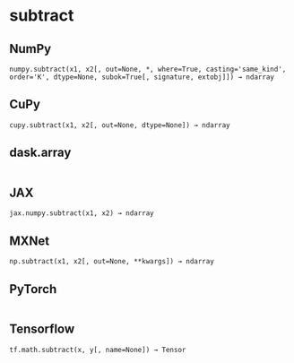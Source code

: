 # subtract

## NumPy

```
numpy.subtract(x1, x2[, out=None, *, where=True, casting='same_kind', order='K', dtype=None, subok=True[, signature, extobj]]) → ndarray
```

## CuPy

```
cupy.subtract(x1, x2[, out=None, dtype=None]) → ndarray
```

## dask.array

```

```

## JAX

```
jax.numpy.subtract(x1, x2) → ndarray
```

## MXNet

```
np.subtract(x1, x2[, out=None, **kwargs]) → ndarray
```

## PyTorch

```

```

## Tensorflow

```
tf.math.subtract(x, y[, name=None]) → Tensor
```
